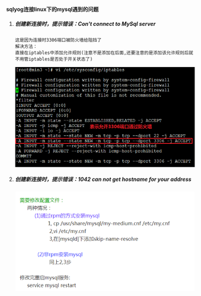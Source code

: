 #### sqlyog连接linux下的mysql遇到的问题

1. ##### 创建新连接时，提示错误：Con't connect to MySql server

   ```
   这是因为连接时3306端口被防火墙给阻挡了
   解决方法：
   直接在iptables中添加允许规则(注意不是添加在后面,还要注意的是添加该允许规则后就不用管iptables是否处于开关状态了)
   ```

   ![](img/mysql连接错误1.png)

2. ##### 创建新连接时，提示错误：1042 can not get hostname for your address

   ##### ![](img/mysql连接错误2.png)